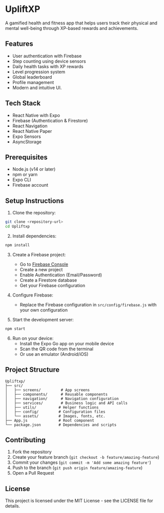 # UpliftXP

A gamified health and fitness app that helps users track their physical and mental well-being through XP-based rewards and achievements.

## Features

- User authentication with Firebase
- Step counting using device sensors
- Daily health tasks with XP rewards
- Level progression system
- Global leaderboard
- Profile management
- Modern and intuitive UI.

## Tech Stack

- React Native with Expo
- Firebase (Authentication & Firestore)
- React Navigation
- React Native Paper
- Expo Sensors
- AsyncStorage

## Prerequisites

- Node.js (v14 or later)
- npm or yarn
- Expo CLI
- Firebase account

## Setup Instructions

1. Clone the repository:
```bash
git clone <repository-url>
cd Upliftxp
```

2. Install dependencies:
```bash
npm install
```

3. Create a Firebase project:
   - Go to [Firebase Console](https://console.firebase.google.com/)
   - Create a new project
   - Enable Authentication (Email/Password)
   - Create a Firestore database
   - Get your Firebase configuration

4. Configure Firebase:
   - Replace the Firebase configuration in `src/config/firebase.js` with your own configuration

5. Start the development server:
```bash
npm start
```

6. Run on your device:
   - Install the Expo Go app on your mobile device
   - Scan the QR code from the terminal
   - Or use an emulator (Android/iOS)

## Project Structure

```
Upliftxp/
├── src/
│   ├── screens/         # App screens
│   ├── components/      # Reusable components
│   ├── navigation/      # Navigation configuration
│   ├── services/        # Business logic and API calls
│   ├── utils/          # Helper functions
│   ├── config/         # Configuration files
│   └── assets/         # Images, fonts, etc.
├── App.js              # Root component
└── package.json        # Dependencies and scripts
```

## Contributing

1. Fork the repository
2. Create your feature branch (`git checkout -b feature/amazing-feature`)
3. Commit your changes (`git commit -m 'Add some amazing feature'`)
4. Push to the branch (`git push origin feature/amazing-feature`)
5. Open a Pull Request

## License

This project is licensed under the MIT License - see the LICENSE file for details. 
